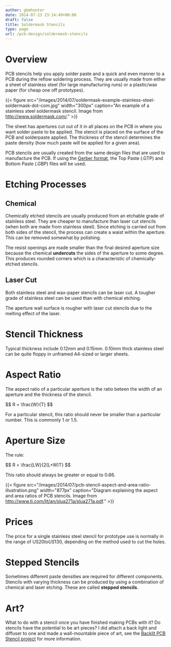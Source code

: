 ```yaml
---
author: gbmhunter
date: 2014-07-23 23:14:49+00:00
draft: false
title: Soldermask Stencils
type: page
url: /pcb-design/soldermask-stencils
---
```


# Overview

PCB stencils help you apply solder paste and a quick and even manner to a PCB during the reflow soldering process. They are usually made from either a sheet of stainless steel (for large manufacturing runs) or a plastic/wax paper (for cheap one off prototypes).

{{< figure src="/images/2014/07/soldermask-example-stainless-steel-soldermask-dot-com.jpg" width="300px" caption="An example of a stainless steel soldermask stencil. Image from http://www.soldermask.com/."  >}}

The sheet has apertures cut out of it in all places on the PCB in where you want solder paste to be applied. The stencil is placed on the surface of the PCB and solderpaste applied. The thickness of the stencil determines the paste density (how much paste will be applied for a given area).

PCB stencils are usually created from the same design files that are used to manufacture the PCB. If using the [Gerber format](http://blog.mbedded.ninja/pcb-design/pcb-data-formats#gerber-files), the Top Paste (.GTP) and Bottom Paste (.GBP) files will be used.

# Etching Processes

## Chemical

Chemically etched stencils are usually produced from an etchable grade of stainless steel. They are cheaper to manufacture than laser cut stencils (when both are made from stainless steel). Since etching is carried out from both sides of the stencil, the process can create a waist within the aperture. This can be removed somewhat by polishing.

The resist openings are made smaller than the final desired aperture size because the chemical **undercuts** the sides of the aperture to some degree. This produces rounded corners which is a characteristic of chemically-etched stencils.

## Laser Cut

Both stainless steel and wax-paper stencils can be laser cut. A tougher grade of stainless steel can be used than with chemical etching.

The aperture wall surface is rougher with laser cut stencils due to the melting effect of the laser.

# Stencil Thickness

Typical thickness include 0.12mm and 0.15mm. 0.10mm thick stainless steel can be quite floppy in unframed A4-sized or larger sheets.

# Aspect Ratio

The aspect ratio of a particular aperture is the ratio beteen the width of an aperture and the thickness of the stencil.

<div>$$ R = \frac{W}{T} $$</div>

For a particular stencil, this ratio should never be smaller than a particular number. This is commonly 1 or 1.5.

# Aperture Size

The rule:

<div>$$ R = \frac{LW}{2(L+W)T} $$</div>

This ratio should always be greater or equal to 0.66.

{{< figure src="/images/2014/07/pcb-stencil-aspect-and-area-ratio-illustration.png" width="877px" caption="Diagram explaining the aspect and area ratios of PCB stencils. Image from http://www.ti.com/lit/an/slua271a/slua271a.pdf."  >}}

# Prices

The price for a single stainless steel stencil for prototype use is normally in the range of US$20 to US$130, depending on the method used to cut the holes.

# Stepped Stencils

Sometimes different paste densities are required for different components. Stencils with varying thickness can be produced by using a combination of chemical and laser etching. These are called **stepped stencils**.

# Art?

What to do with a stencil once you have finished making PCBs with it? Do stencils have the potential to be art pieces? I did attach a back light and diffuser to one and made a wall-mountable piece of art, see the [Backlit PCB Stencil project](http://blog.mbedded.ninja/electronics/projects/backlit-pcb-stencil) for more information.
